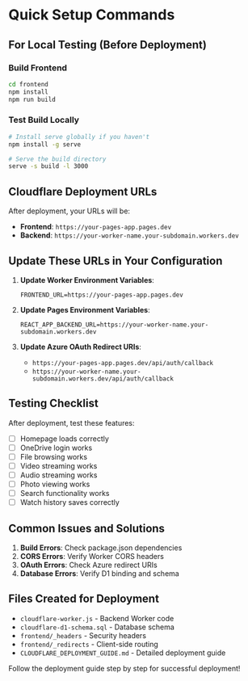 # Quick Setup Commands

## For Local Testing (Before Deployment)

### Build Frontend
```bash
cd frontend
npm install
npm run build
```

### Test Build Locally
```bash
# Install serve globally if you haven't
npm install -g serve

# Serve the build directory
serve -s build -l 3000
```

## Cloudflare Deployment URLs

After deployment, your URLs will be:
- **Frontend**: `https://your-pages-app.pages.dev`
- **Backend**: `https://your-worker-name.your-subdomain.workers.dev`

## Update These URLs in Your Configuration

1. **Update Worker Environment Variables**:
   ```
   FRONTEND_URL=https://your-pages-app.pages.dev
   ```

2. **Update Pages Environment Variables**:
   ```
   REACT_APP_BACKEND_URL=https://your-worker-name.your-subdomain.workers.dev
   ```

3. **Update Azure OAuth Redirect URIs**:
   - `https://your-pages-app.pages.dev/api/auth/callback`
   - `https://your-worker-name.your-subdomain.workers.dev/api/auth/callback`

## Testing Checklist

After deployment, test these features:
- [ ] Homepage loads correctly
- [ ] OneDrive login works
- [ ] File browsing works
- [ ] Video streaming works
- [ ] Audio streaming works
- [ ] Photo viewing works
- [ ] Search functionality works
- [ ] Watch history saves correctly

## Common Issues and Solutions

1. **Build Errors**: Check package.json dependencies
2. **CORS Errors**: Verify Worker CORS headers
3. **OAuth Errors**: Check Azure redirect URIs
4. **Database Errors**: Verify D1 binding and schema

## Files Created for Deployment

- `cloudflare-worker.js` - Backend Worker code
- `cloudflare-d1-schema.sql` - Database schema
- `frontend/_headers` - Security headers
- `frontend/_redirects` - Client-side routing
- `CLOUDFLARE_DEPLOYMENT_GUIDE.md` - Detailed deployment guide

Follow the deployment guide step by step for successful deployment!